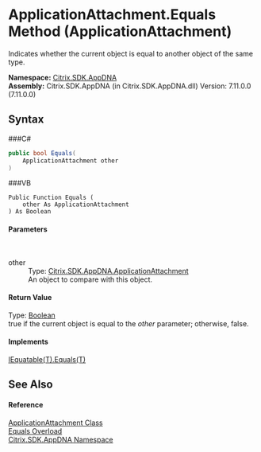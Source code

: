 # ApplicationAttachment.Equals Method (ApplicationAttachment)
 

Indicates whether the current object is equal to another object of the same type.

**Namespace:**&nbsp;<a href="N_Citrix_SDK_AppDNA">Citrix.SDK.AppDNA</a><br />**Assembly:**&nbsp;Citrix.SDK.AppDNA (in Citrix.SDK.AppDNA.dll) Version: 7.11.0.0 (7.11.0.0)

## Syntax

###C#
```csharp
public bool Equals(
	ApplicationAttachment other
)
```

###VB
```vbnet
Public Function Equals ( 
	other As ApplicationAttachment
) As Boolean
```


#### Parameters
&nbsp;<dl><dt>other</dt><dd>Type: <a href="T_Citrix_SDK_AppDNA_ApplicationAttachment">Citrix.SDK.AppDNA.ApplicationAttachment</a><br />An object to compare with this object.</dd></dl>

#### Return Value
Type: <a href="http://msdn2.microsoft.com/en-us/library/a28wyd50" target="_blank">Boolean</a><br />true if the current object is equal to the *other* parameter; otherwise, false.

#### Implements
<a href="http://msdn2.microsoft.com/en-us/library/ms131190" target="_blank">IEquatable(T).Equals(T)</a><br />

## See Also


#### Reference
<a href="T_Citrix_SDK_AppDNA_ApplicationAttachment">ApplicationAttachment Class</a><br /><a href="Overload_Citrix_SDK_AppDNA_ApplicationAttachment_Equals">Equals Overload</a><br /><a href="N_Citrix_SDK_AppDNA">Citrix.SDK.AppDNA Namespace</a><br />